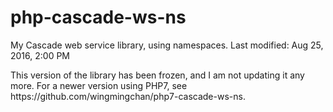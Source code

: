 # php-cascade-ws-ns
My Cascade web service library, using namespaces. Last modified: Aug 25, 2016, 2:00 PM

<p>This version of the library has been frozen, and I am not updating it any more. For a newer version using PHP7, see https://github.com/wingmingchan/php7-cascade-ws-ns.</p>